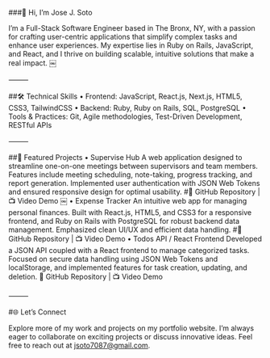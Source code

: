 ###👋 Hi, I’m Jose J. Soto

I’m a Full-Stack Software Engineer based in The Bronx, NY, with a passion for crafting user-centric applications that simplify complex tasks and enhance user experiences. My expertise lies in Ruby on Rails, JavaScript, and React, and I thrive on building scalable, intuitive solutions that make a real impact. ￼

⸻

##🛠️ Technical Skills
	•	Frontend: JavaScript, React.js, Next.js, HTML5, CSS3, TailwindCSS
	•	Backend: Ruby, Ruby on Rails, SQL, PostgreSQL
	•	Tools & Practices: Git, Agile methodologies, Test-Driven Development, RESTful APIs

⸻

##🚀 Featured Projects
	•	Supervise Hub
A web application designed to streamline one-on-one meetings between supervisors and team members. Features include meeting scheduling, note-taking, progress tracking, and report generation. Implemented user authentication with JSON Web Tokens and ensured responsive design for optimal usability.
#🔗 GitHub Repository | 📺 Video Demo ￼
	•	Expense Tracker
An intuitive web app for managing personal finances. Built with React.js, HTML5, and CSS3 for a responsive frontend, and Ruby on Rails with PostgreSQL for robust backend data management. Emphasized clean UI/UX and efficient data handling.
#🔗 GitHub Repository | 📺 Video Demo
	•	Todos API / React Frontend
Developed a JSON API coupled with a React frontend to manage categorized tasks. Focused on secure data handling using JSON Web Tokens and localStorage, and implemented features for task creation, updating, and deletion.
🔗 GitHub Repository | 📺 Video Demo

⸻

#🌐 Let’s Connect

Explore more of my work and projects on my portfolio website. I’m always eager to collaborate on exciting projects or discuss innovative ideas. Feel free to reach out at jsoto7087@gmail.com.
